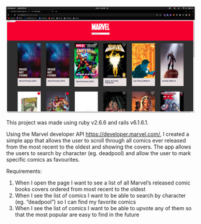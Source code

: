 ![alt text](https://github.com/JoaoProz/Ror-Marvel-App/blob/main/app/assets/images/main_page.png?raw=true)

This project was made using ruby v2.6.6 and rails v6.1.6.1.

Using the Marvel developer API https://developer.marvel.com/, I created a simple app that allows
the user to scroll through all comics ever released from the most recent to the oldest and showing the covers.
The app allows the users to search by character (eg. deadpool) and allow the user to mark specific comics as favourites.

 Requirements:
  1. When I open the page I want to see a list of all Marvel’s released comic books covers
  ordered from most recent to the oldest
  2. When I see the list of comics I want to be able to search by character (eg. “deadpool”)
  so I can find my favorite comics
  3. When I see the list of comics I want to be able to upvote any of them so that the most
  popular are easy to find in the future
  

